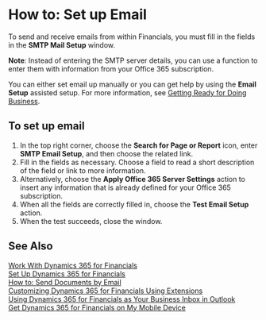 <properties
	pageTitle="How to: Set up Email| Financials"
    description="Describes how to use the company's SMTP server to send and receive email within Financials, alternatively how to use the email server settings that were created with the Office 365 subscription."
	services="project-madeira"
	documentationCenter=""
	authors="SorenGP"/>
<tags
    ms.service="project-madeira"
    ms.topic="get-started-article"
    ms.devlang="na"
    ms.tgt_pltfrm="na"
    ms.workload="na"
    ms.date="11/30/2016"
    ms.author="SorenGP" />

# How to: Set up Email
To send and receive emails from within Financials, you must fill in the fields in the **SMTP Mail Setup** window.

**Note**: Instead of entering the SMTP server details, you can use a function to enter them with information from your Office 365 subscription.

You can either set email up manually or you can get help by using the **Email Setup** assisted setup. For more information, see [Getting Ready for Doing Business](ui-get-ready-business.md).  

## To set up email
1. In the top right corner, choose the **Search for Page or Report** icon, enter **SMTP Email Setup**, and then choose the related link.
2. Fill in the fields as necessary. Choose a field to read a short description of the field or link to more information.
3. Alternatively, choose the **Apply Office 365 Server Settings** action to insert any information that is already defined for your Office 365 subscription.
4. When all the fields are correctly filled in, choose the **Test Email Setup** action.
5. When the test succeeds, close the window.

## See Also  
[Work With Dynamics 365 for Financials](ui-work-product.md)  
[Set Up Dynamics 365 for Financials](setup.md)  
[How to: Send Documents by Email](ui-how-send-documents-email.md)  
[Customizing Dynamics 365 for Financials Using Extensions](ui-extensions.md)  
[Using Dynamics 365 for Financials as Your Business Inbox in Outlook](madeira-outlook.md)  
[Get Dynamics 365 for Financials on My Mobile Device](install-mobile-app.md)
